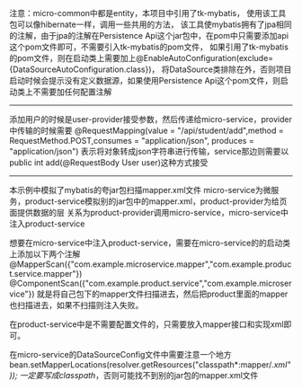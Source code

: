 注意：micro-common中都是entity，本项目中引用了tk-mybatis，
使用该工具包可以像hibernate一样，调用一些共用的方法，
该工具使mybatis拥有了jpa相同的注解，由于jpa的注解在Persistence Api这个jar包中，在pom中只需要添加api这个pom文件即可，不需要引入tk-mybatis的pom文件，
如果引用了tk-mybatis的pom文件，则在启动类上需要加上@EnableAutoConfiguration(exclude={DataSourceAutoConfiguration.class})，
将DataSource类排除在外，否则项目启动时候会提示没有定义数据源，如果使用Persistence Api这个pom文件，则启动类上不需要加任何配置注解


----------------------------------

添加用户的时候是user-provider接受参数，然后传递给micro-service，provider中传输的时候需要
@RequestMapping(value = "/api/student/add",method = RequestMethod.POST,consumes = "application/json", produces = "application/json")
表示将对象转成json字符串进行传输，service那边则需要以public int add(@RequestBody User user)这种方式接受


--------------------------------
本示例中模拟了mybatis的夸jar包扫描mapper.xml文件
micro-service为微服务，product-service模拟别的jar包中的mapper.xml，product-provider为给页面提供数据的层
关系为product-provider调用micro-service，micro-service中注入product-service

想要在micro-service中注入product-service，需要在micro-service的的启动类上添加以下两个注解
@MapperScan({"com.example.microservice.mapper","com.example.product.service.mapper"})
@ComponentScan({"com.example.product.service","com.example.microservice"})
就是将自己包下的mapper文件扫描进去，然后把product里面的mapper也扫描进去，如果不扫描则注入失败。

在product-service中是不需要配置文件的，只需要放入mapper接口和实现xml即可。

在micro-service的DataSourceConfig文件中需要注意一个地方
bean.setMapperLocations(resolver.getResources("classpath*:mapper/*.xml"));
一定要写成classpath*，否则可能找不到别的jar包的mapper.xml文件
